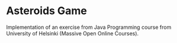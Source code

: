 # Asteroids Game

Implementation of an exercise from Java Programming course from University of Helsinki (Massive Open Online Courses).
